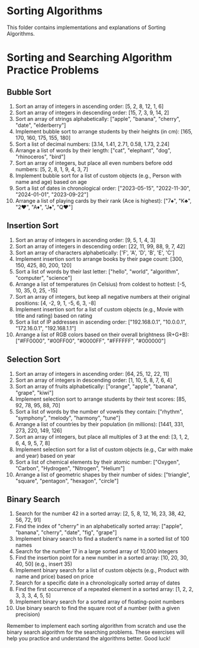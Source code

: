 # Sorting Algorithms

This folder contains implementations and explanations of Sorting Algorithms.


# Sorting and Searching Algorithm Practice Problems

## Bubble Sort

1. Sort an array of integers in ascending order: [5, 2, 8, 12, 1, 6]
2. Sort an array of integers in descending order: [15, 7, 3, 9, 14, 2]
3. Sort an array of strings alphabetically: ["apple", "banana", "cherry", "date", "elderberry"]
4. Implement bubble sort to arrange students by their heights (in cm): [165, 170, 160, 175, 155, 180]
5. Sort a list of decimal numbers: [3.14, 1.41, 2.71, 0.58, 1.73, 2.24]
6. Arrange a list of words by their length: ["cat", "elephant", "dog", "rhinoceros", "bird"]
7. Sort an array of integers, but place all even numbers before odd numbers: [5, 2, 8, 1, 9, 4, 3, 7]
8. Implement bubble sort for a list of custom objects (e.g., Person with name and age) based on age
9. Sort a list of dates in chronological order: ["2023-05-15", "2022-11-30", "2024-01-01", "2023-09-22"]
10. Arrange a list of playing cards by their rank (Ace is highest): ["7♠", "K♣", "2♥", "A♦", "J♠", "Q♥"]

## Insertion Sort

1. Sort an array of integers in ascending order: [9, 5, 1, 4, 3]
2. Sort an array of integers in descending order: [22, 11, 99, 88, 9, 7, 42]
3. Sort an array of characters alphabetically: ['F', 'A', 'D', 'B', 'E', 'C']
4. Implement insertion sort to arrange books by their page count: [300, 150, 425, 80, 200, 120]
5. Sort a list of words by their last letter: ["hello", "world", "algorithm", "computer", "science"]
6. Arrange a list of temperatures (in Celsius) from coldest to hottest: [-5, 10, 35, 0, 25, -15]
7. Sort an array of integers, but keep all negative numbers at their original positions: [4, -2, 9, 1, -5, 6, 3, -8]
8. Implement insertion sort for a list of custom objects (e.g., Movie with title and rating) based on rating
9. Sort a list of IP addresses in ascending order: ["192.168.0.1", "10.0.0.1", "172.16.0.1", "192.168.1.1"]
10. Arrange a list of RGB colors based on their overall brightness (R+G+B): ["#FF0000", "#00FF00", "#0000FF", "#FFFFFF", "#000000"]

## Selection Sort

1. Sort an array of integers in ascending order: [64, 25, 12, 22, 11]
2. Sort an array of integers in descending order: [1, 10, 5, 8, 7, 6, 4]
3. Sort an array of fruits alphabetically: ["orange", "apple", "banana", "grape", "kiwi"]
4. Implement selection sort to arrange students by their test scores: [85, 92, 78, 95, 88, 70]
5. Sort a list of words by the number of vowels they contain: ["rhythm", "symphony", "melody", "harmony", "tune"]
6. Arrange a list of countries by their population (in millions): [1441, 331, 273, 220, 149, 126]
7. Sort an array of integers, but place all multiples of 3 at the end: [3, 1, 2, 6, 4, 9, 5, 7, 8]
8. Implement selection sort for a list of custom objects (e.g., Car with make and year) based on year
9. Sort a list of chemical elements by their atomic number: ["Oxygen", "Carbon", "Hydrogen", "Nitrogen", "Helium"]
10. Arrange a list of geometric shapes by their number of sides: ["triangle", "square", "pentagon", "hexagon", "circle"]

## Binary Search

1. Search for the number 42 in a sorted array: [2, 5, 8, 12, 16, 23, 38, 42, 56, 72, 91]
2. Find the index of "cherry" in an alphabetically sorted array: ["apple", "banana", "cherry", "date", "fig", "grape"]
3. Implement binary search to find a student's name in a sorted list of 100 names
4. Search for the number 17 in a large sorted array of 10,000 integers
5. Find the insertion point for a new number in a sorted array: [10, 20, 30, 40, 50] (e.g., insert 35)
6. Implement binary search for a list of custom objects (e.g., Product with name and price) based on price
7. Search for a specific date in a chronologically sorted array of dates
8. Find the first occurrence of a repeated element in a sorted array: [1, 2, 2, 3, 3, 3, 4, 5, 5]
9. Implement binary search for a sorted array of floating-point numbers
10. Use binary search to find the square root of a number (with a given precision)

Remember to implement each sorting algorithm from scratch and use the binary search algorithm for the searching problems. These exercises will help you practice and understand the algorithms better. Good luck!